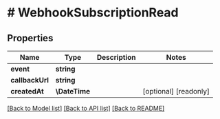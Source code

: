 # # WebhookSubscriptionRead

## Properties

Name | Type | Description | Notes
------------ | ------------- | ------------- | -------------
**event** | **string** |  |
**callbackUrl** | **string** |  |
**createdAt** | **\DateTime** |  | [optional] [readonly]

[[Back to Model list]](../../README.md#models) [[Back to API list]](../../README.md#endpoints) [[Back to README]](../../README.md)
